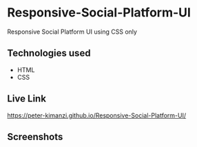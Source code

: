# Responsive-Social-Platform-UI

Responsive Social Platform UI using CSS only

## Technologies used

* HTML
* CSS

## Live Link 

https://peter-kimanzi.github.io/Responsive-Social-Platform-UI/

## Screenshots
